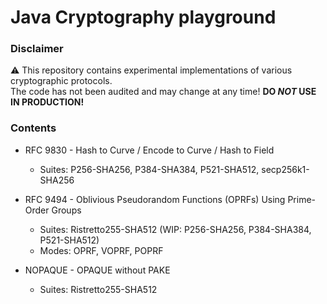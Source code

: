 # Java Cryptography playground

### Disclaimer
:warning: This repository contains experimental implementations of various cryptographic protocols.<br>
The code has not been audited and may change at any time! __DO _NOT_ USE IN PRODUCTION!__

### Contents
- RFC 9830 - Hash to Curve / Encode to Curve / Hash to Field
    - Suites: P256-SHA256, P384-SHA384, P521-SHA512, secp256k1-SHA256

- RFC 9494 - Oblivious Pseudorandom Functions (OPRFs) Using Prime-Order Groups
    - Suites: Ristretto255-SHA512 (WIP: P256-SHA256, P384-SHA384, P521-SHA512)
	- Modes: OPRF, VOPRF, POPRF

- NOPAQUE - OPAQUE without PAKE
    - Suites: Ristretto255-SHA512

